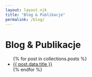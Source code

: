 ```yaml
---
layout: layout.njk
title: "Blog & Publikacje"
permalink: /blog/
---
```


<h1>Blog &amp; Publikacje</h1>

<ul>
{% for post in collections.posts %}
  <li><a href="{{ post.url }}">{{ post.data.title }}</a></li>
{% endfor %}
</ul>
